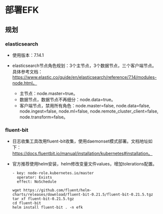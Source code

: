 # 部署EFK

## 规划
### elasticsearch
- 使用版本：7.14.1

- elasticsearch节点角色规划：3个主节点，3个数据节点，三个客户端节点。具体参考文档：https://www.elastic.co/guide/en/elasticsearch/reference/7.14/modules-node.html。
    - 主节点：node.master=true。
    - 数据节点，数据节点不再细分：node.data=true。
    - 客户端节点，禁用所有角色：node.master=false, node.data=false, node.ingest=false, node.ml=false, node.remote_cluster_client=false, node.transform=false。

### fluent-bit
- 日志收集工具改用fluent-bit收集，使用daemonset模式部署。文档地址如下：https://docs.fluentbit.io/manual/installation/kubernetes#installation。

- 官方推荐使用helm安装，helm修改变量文件values，增加tolerations配置。
  ```shell
  - key: node-role.kubernetes.io/master
    operator: Exists
    effect: NoSchedule
  ```
  
  ```shell
  wget https://github.com/fluent/helm-charts/releases/download/fluent-bit-0.21.5/fluent-bit-0.21.5.tgz
  tar xf fluent-bit-0.21.5.tgz 
  cd fluent-bit
  helm install fluent-bit . -n efk
  ```
